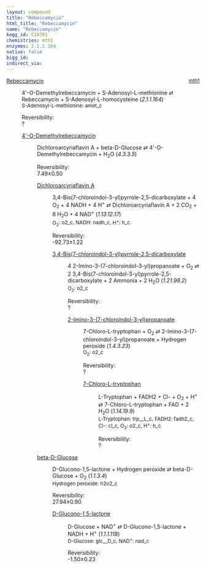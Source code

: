 ```yaml
---
layout: compound
title: "Rebeccamycin"
html_title: "Rebeccamycin"
name: "Rebeccamycin"
kegg_id: C19701
chemistries: mth1
enzymes: 2.1.1.164
native: false
bigg_id:
indirect_via:
---
```

<dl><dt class="rs-product"><a class="link-dark" data-bs-html="true" data-bs-title="KEGG: C19701" data-bs-toggle="tooltip" href="{{ site.url }}{{ site.baseurl }}/compounds/C19701">Rebeccamycin</a><span style="float: right; max-width: 40%"><a class="link-dark opacity-50" href="{{ site.url }}{{ site.baseurl }}/chemistries/mth1" style="font-size: small; word-wrap: anywhere;">mth1</a></span></dt><dd><p>4'-O-Demethylrebeccamycin + S-Adenosyl-L-methionine ⇄ Rebeccamycin + S-Adenosyl-L-homocysteine (<i>2.1.1.164</i>)<br/><span style="font-size: small;"><span data-bs-html="true" data-bs-title="KEGG: C00019" data-bs-toggle="tooltip">S-Adenosyl-L-methionine</span>: amet_c</span><br/><div class="reversibility_info">Reversibility: <div class="progress"><div aria-valuemax="100" aria-valuemin="0" aria-valuenow="0" class="progress-bar bg-light" role="progressbar" style="width: 100%"></div></div><span>?</span><div class="progress"><div aria-valuemax="10" aria-valuemin="0" aria-valuenow="0" class="progress-bar bg-light" role="progressbar" style="width: 100%"></div></div></div></p><dl><dt><a class="link-dark" data-bs-html="true" data-bs-title="KEGG: C19700" data-bs-toggle="tooltip" href="{{ site.url }}{{ site.baseurl }}/compounds/C19700">4'-O-Demethylrebeccamycin</a><span style="float: right; max-width: 40%"><a class="link-dark opacity-50" href="{{ site.url }}{{ site.baseurl }}/chemistries/None" style="font-size: small; word-wrap: anywhere;"></a></span></dt><dd><p>Dichloroarcyriaflavin A + beta-D-Glucose ⇄ 4'-O-Demethylrebeccamycin + H<sub>2</sub>O (<i>4.3.3.5</i>)<br/><div class="reversibility_info">Reversibility: <div class="progress"><div aria-valuemax="100" aria-valuemin="0" aria-valuenow="0" class="progress-bar bg-success" role="progressbar" style="width: 0%"></div></div><span>7.49±0.50</span><div class="progress"><div aria-valuemax="10" aria-valuemin="0" aria-valuenow="7.487869886589596" class="progress-bar bg-danger" role="progressbar" style="width: 74.88%"></div><div aria-valuemax="10" aria-valuemin="0" aria-valuenow="7.487869886589596" class="progress-bar bg-warning" role="progressbar" style="width: 5.04%"></div></div></div></p><dl><dt><a class="link-dark" data-bs-html="true" data-bs-title="KEGG: C19699" data-bs-toggle="tooltip" href="{{ site.url }}{{ site.baseurl }}/compounds/C19699">Dichloroarcyriaflavin A</a><span style="float: right; max-width: 40%"><a class="link-dark opacity-50" href="{{ site.url }}{{ site.baseurl }}/chemistries/None" style="font-size: small; word-wrap: anywhere;"></a></span></dt><dd><p>3,4-Bis(7-chloroindol-3-yl)pyrrole-2,5-dicarboxylate + 4 O<sub>2</sub> + 4 NADH + 4 H<sup>+</sup> ⇄ Dichloroarcyriaflavin A + 2 CO<sub>2</sub> + 6 H<sub>2</sub>O + 4 NAD<sup>+</sup> (<i>1.13.12.17</i>)<br/><span style="font-size: small;"><span data-bs-html="true" data-bs-title="KEGG: C00007" data-bs-toggle="tooltip">O<sub>2</sub></span>: o2_c, <span data-bs-html="true" data-bs-title="KEGG: C00004" data-bs-toggle="tooltip">NADH</span>: nadh_c, <span data-bs-html="true" data-bs-title="KEGG: C00080" data-bs-toggle="tooltip">H<sup>+</sup></span>: h_c</span><br/><div class="reversibility_info">Reversibility: <div class="progress" style="flex-direction: row-reverse;"><div aria-valuemax="10" aria-valuemin="0" aria-valuenow="-92.73315161103133" class="progress-bar bg-success" role="progressbar" style="width: 927.33%"></div></div><span>-92.73±1.22</span><div class="progress"><div aria-valuemax="10" aria-valuemin="0" aria-valuenow="-92.73315161103133" class="progress-bar bg-danger" role="progressbar" style="width: 0%"></div></div></div></p><dl><dt><a class="link-dark" data-bs-html="true" data-bs-title="KEGG: C19698" data-bs-toggle="tooltip" href="{{ site.url }}{{ site.baseurl }}/compounds/C19698">3,4-Bis(7-chloroindol-3-yl)pyrrole-2,5-dicarboxylate</a><span style="float: right; max-width: 40%"><a class="link-dark opacity-50" href="{{ site.url }}{{ site.baseurl }}/chemistries/None" style="font-size: small; word-wrap: anywhere;"></a></span></dt><dd><p>4 2-Imino-3-(7-chloroindol-3-yl)propanoate + O<sub>2</sub> ⇄ 2 3,4-Bis(7-chloroindol-3-yl)pyrrole-2,5-dicarboxylate + 2 Ammonia + 2 H<sub>2</sub>O (<i>1.21.98.2</i>)<br/><span style="font-size: small;"><span data-bs-html="true" data-bs-title="KEGG: C00007" data-bs-toggle="tooltip">O<sub>2</sub></span>: o2_c</span><br/><div class="reversibility_info">Reversibility: <div class="progress"><div aria-valuemax="100" aria-valuemin="0" aria-valuenow="0" class="progress-bar bg-light" role="progressbar" style="width: 100%"></div></div><span>?</span><div class="progress"><div aria-valuemax="10" aria-valuemin="0" aria-valuenow="0" class="progress-bar bg-light" role="progressbar" style="width: 100%"></div></div></div></p><dl><dt><a class="link-dark" data-bs-html="true" data-bs-title="KEGG: C19688" data-bs-toggle="tooltip" href="{{ site.url }}{{ site.baseurl }}/compounds/C19688">2-Imino-3-(7-chloroindol-3-yl)propanoate</a><span style="float: right; max-width: 40%"><a class="link-dark opacity-50" href="{{ site.url }}{{ site.baseurl }}/chemistries/None" style="font-size: small; word-wrap: anywhere;"></a></span></dt><dd><p>7-Chloro-L-tryptophan + O<sub>2</sub> ⇄ 2-Imino-3-(7-chloroindol-3-yl)propanoate + Hydrogen peroxide (<i>1.4.3.23</i>)<br/><span style="font-size: small;"><span data-bs-html="true" data-bs-title="KEGG: C00007" data-bs-toggle="tooltip">O<sub>2</sub></span>: o2_c</span><br/><div class="reversibility_info">Reversibility: <div class="progress"><div aria-valuemax="100" aria-valuemin="0" aria-valuenow="0" class="progress-bar bg-light" role="progressbar" style="width: 100%"></div></div><span>?</span><div class="progress"><div aria-valuemax="10" aria-valuemin="0" aria-valuenow="0" class="progress-bar bg-light" role="progressbar" style="width: 100%"></div></div></div></p><dl><dt><a class="link-dark" data-bs-html="true" data-bs-title="KEGG: C19687" data-bs-toggle="tooltip" href="{{ site.url }}{{ site.baseurl }}/compounds/C19687">7-Chloro-L-tryptophan</a><span style="float: right; max-width: 40%"><a class="link-dark opacity-50" href="{{ site.url }}{{ site.baseurl }}/chemistries/None" style="font-size: small; word-wrap: anywhere;"></a></span></dt><dd><p>L-Tryptophan + FADH2 + Cl- + O<sub>2</sub> + H<sup>+</sup> ⇄ 7-Chloro-L-tryptophan + FAD + 2 H<sub>2</sub>O (<i>1.14.19.9</i>)<br/><span style="font-size: small;"><span data-bs-html="true" data-bs-title="KEGG: C00078" data-bs-toggle="tooltip">L-Tryptophan</span>: trp__L_c, <span data-bs-html="true" data-bs-title="KEGG: C01352" data-bs-toggle="tooltip">FADH2</span>: fadh2_c, <span data-bs-html="true" data-bs-title="KEGG: C00698" data-bs-toggle="tooltip">Cl-</span>: cl_c, <span data-bs-html="true" data-bs-title="KEGG: C00007" data-bs-toggle="tooltip">O<sub>2</sub></span>: o2_c, <span data-bs-html="true" data-bs-title="KEGG: C00080" data-bs-toggle="tooltip">H<sup>+</sup></span>: h_c</span><br/><div class="reversibility_info">Reversibility: <div class="progress"><div aria-valuemax="100" aria-valuemin="0" aria-valuenow="0" class="progress-bar bg-light" role="progressbar" style="width: 100%"></div></div><span>?</span><div class="progress"><div aria-valuemax="10" aria-valuemin="0" aria-valuenow="0" class="progress-bar bg-light" role="progressbar" style="width: 100%"></div></div></div></p><dl></dl></dd></dl></dd></dl></dd></dl></dd><dt><a class="link-dark" data-bs-html="true" data-bs-title="KEGG: C00221" data-bs-toggle="tooltip" href="{{ site.url }}{{ site.baseurl }}/compounds/C00221">beta-D-Glucose</a><span style="float: right; max-width: 40%"><a class="link-dark opacity-50" href="{{ site.url }}{{ site.baseurl }}/chemistries/None" style="font-size: small; word-wrap: anywhere;"></a></span></dt><dd><p>D-Glucono-1,5-lactone + Hydrogen peroxide ⇄ beta-D-Glucose + O<sub>2</sub> (<i>1.1.3.4</i>)<br/><span style="font-size: small;"><span data-bs-html="true" data-bs-title="KEGG: C00027" data-bs-toggle="tooltip">Hydrogen peroxide</span>: h2o2_c</span><br/><div class="reversibility_info">Reversibility: <div class="progress"><div aria-valuemax="100" aria-valuemin="0" aria-valuenow="0" class="progress-bar bg-success" role="progressbar" style="width: 0%"></div></div><span>27.94±0.90</span><div class="progress"><div aria-valuemax="10" aria-valuemin="0" aria-valuenow="27.942838478205204" class="progress-bar bg-danger" role="progressbar" style="width: 279.43%"></div></div></div></p><dl><dt><a class="link-dark" data-bs-html="true" data-bs-title="KEGG: C00198" data-bs-toggle="tooltip" href="{{ site.url }}{{ site.baseurl }}/compounds/C00198">D-Glucono-1,5-lactone</a><span style="float: right; max-width: 40%"><a class="link-dark opacity-50" href="{{ site.url }}{{ site.baseurl }}/chemistries/None" style="font-size: small; word-wrap: anywhere;"></a></span></dt><dd><p>D-Glucose + NAD<sup>+</sup> ⇄ D-Glucono-1,5-lactone + NADH + H<sup>+</sup> (<i>1.1.1.118</i>)<br/><span style="font-size: small;"><span data-bs-html="true" data-bs-title="KEGG: C00031" data-bs-toggle="tooltip">D-Glucose</span>: glc__D_c, <span data-bs-html="true" data-bs-title="KEGG: C00003" data-bs-toggle="tooltip">NAD<sup>+</sup></span>: nad_c</span><br/><div class="reversibility_info">Reversibility: <div class="progress" style="flex-direction: row-reverse;"><div aria-valuemax="10" aria-valuemin="0" aria-valuenow="-1.5013777824818466" class="progress-bar bg-success" role="progressbar" style="width: 15.01%"></div><div aria-valuemax="10" aria-valuemin="0" aria-valuenow="-1.5013777824818466" class="progress-bar bg-warning" role="progressbar" style="width: 2.29%"></div></div><span>-1.50±0.23</span><div class="progress"><div aria-valuemax="10" aria-valuemin="0" aria-valuenow="-1.5013777824818466" class="progress-bar bg-danger" role="progressbar" style="width: 0%"></div></div></div></p><dl></dl></dd></dl></dd></dl></dd></dl></dd></dl>